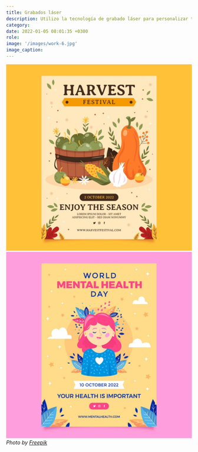 ```yaml
---
title: Grabados láser
description: Utilizo la tecnología de grabado láser para personalizar todo tipo de superficies, ya sea en madera, cuero o metal, añadiendo un toque distintivo y moderno a cada pieza.
category: 
date: 2022-01-05 08:01:35 +0300
role: 
image: '/images/work-6.jpg'
image_caption: 
---
```



<div class="gallery-box">
  <div class="gallery">
    <img src="/images/work-2-2.jpg" loading="lazy" alt="Work">
    <img src="/images/work-2-3.jpg" loading="lazy" alt="Work">
  </div>
  <em>Photo by <a href="https://www.freepik.com/" target="_blank">Freepik</a></em>
</div>

